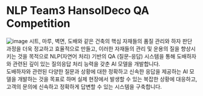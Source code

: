 # NLP Team3 HansolDeco QA Competition
![image](https://github.com/KU-BIG/KUBIG_2024_SPRING/assets/104672441/1694a3fe-da66-46af-93c9-efdd070010d0)
시트, 마루, 벽면, 도배와 같은 건축의 핵심 자재들의 품질 관리와 하자 판단 과정을 더욱 정교하고 효율적으로 만들고, 이러한 자재들의 관리 및 운용의 질을 향상시키는 것을 목적으로  NLP(자연어 처리) 기반의 QA (질문-응답) 시스템을 통해 도배하자와 관련된 깊이 있는 질의응답 처리 능력을 갖춘 AI 모델을 개발합니다.  
도배하자와 관련된 다양한 질문과 상황에 대한 정확하고 신속한 응답을 제공하는 AI 모델을 개발하는 것을 목표로 하며 실제 현장에서 발생할 수 있는 복잡한 상황에 대응하고, 고객의 문의에 신속하고 정확하게 답변할 수 있는 시스템을 구축합니다.
